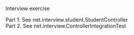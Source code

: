 Interview exercise

Part 1. See net.interview.student.StudentController<br>
Part 2. See net.interview.ControllerIntegrationTest
 